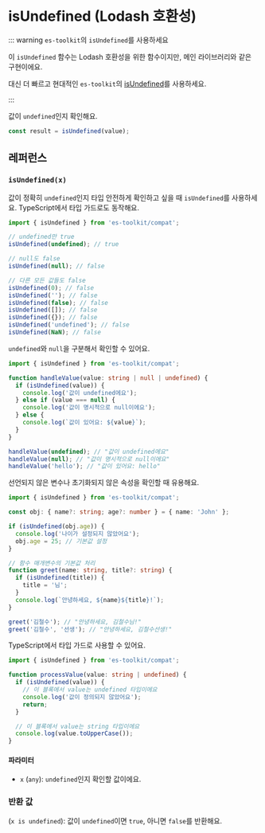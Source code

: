 # isUndefined (Lodash 호환성)

::: warning `es-toolkit`의 `isUndefined`를 사용하세요

이 `isUndefined` 함수는 Lodash 호환성을 위한 함수이지만, 메인 라이브러리와 같은 구현이에요.

대신 더 빠르고 현대적인 `es-toolkit`의 [isUndefined](../../predicate/isUndefined.md)를 사용하세요.

:::

값이 `undefined`인지 확인해요.

```typescript
const result = isUndefined(value);
```

## 레퍼런스

### `isUndefined(x)`

값이 정확히 `undefined`인지 타입 안전하게 확인하고 싶을 때 `isUndefined`를 사용하세요. TypeScript에서 타입 가드로도 동작해요.

```typescript
import { isUndefined } from 'es-toolkit/compat';

// undefined만 true
isUndefined(undefined); // true

// null도 false
isUndefined(null); // false

// 다른 모든 값들도 false
isUndefined(0); // false
isUndefined(''); // false
isUndefined(false); // false
isUndefined([]); // false
isUndefined({}); // false
isUndefined('undefined'); // false
isUndefined(NaN); // false
```

`undefined`와 `null`을 구분해서 확인할 수 있어요.

```typescript
import { isUndefined } from 'es-toolkit/compat';

function handleValue(value: string | null | undefined) {
  if (isUndefined(value)) {
    console.log('값이 undefined에요');
  } else if (value === null) {
    console.log('값이 명시적으로 null이에요');
  } else {
    console.log(`값이 있어요: ${value}`);
  }
}

handleValue(undefined); // "값이 undefined에요"
handleValue(null); // "값이 명시적으로 null이에요"
handleValue('hello'); // "값이 있어요: hello"
```

선언되지 않은 변수나 초기화되지 않은 속성을 확인할 때 유용해요.

```typescript
import { isUndefined } from 'es-toolkit/compat';

const obj: { name?: string; age?: number } = { name: 'John' };

if (isUndefined(obj.age)) {
  console.log('나이가 설정되지 않았어요');
  obj.age = 25; // 기본값 설정
}

// 함수 매개변수의 기본값 처리
function greet(name: string, title?: string) {
  if (isUndefined(title)) {
    title = '님';
  }
  console.log(`안녕하세요, ${name}${title}!`);
}

greet('김철수'); // "안녕하세요, 김철수님!"
greet('김철수', '선생'); // "안녕하세요, 김철수선생!"
```

TypeScript에서 타입 가드로 사용할 수 있어요.

```typescript
import { isUndefined } from 'es-toolkit/compat';

function processValue(value: string | undefined) {
  if (isUndefined(value)) {
    // 이 블록에서 value는 undefined 타입이에요
    console.log('값이 정의되지 않았어요');
    return;
  }

  // 이 블록에서 value는 string 타입이에요
  console.log(value.toUpperCase());
}
```

#### 파라미터

- `x` (`any`): `undefined`인지 확인할 값이에요.

### 반환 값

(`x is undefined`): 값이 `undefined`이면 `true`, 아니면 `false`를 반환해요.
